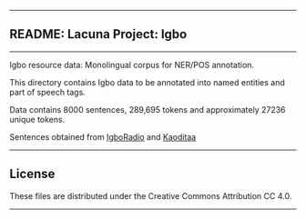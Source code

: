 ______________________________________________
## README: Lacuna Project: Igbo
______________________________________________
Igbo resource data: Monolingual corpus for NER/POS annotation.

This directory contains Igbo data to be annotated into named entities and part of speech tags.

Data contains 8000 sentences, 289,695 tokens and approximately 27236 unique tokens.

Sentences obtained from [IgboRadio](https://www.igboradio.com/) and [Kaoditaa](https://kaoditaa.com/)

______________________________________________

## License

These files are distributed under the Creative Commons Attribution CC 4.0. 

_______________________________________________

